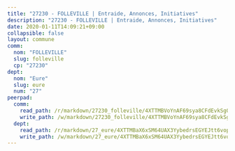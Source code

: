 ```yaml
---
title: "27230 - FOLLEVILLE | Entraide, Annonces, Initiatives"
description: "27230 - FOLLEVILLE | Entraide, Annonces, Initiatives"
date: 2020-01-11T14:09:21+09:00
collapsible: false
layout: commune
comm:
  nom: "FOLLEVILLE"
  slug: folleville
  cp: "27230"
dept:
  nom: "Eure"
  slug: eure
  num: "27"
peerpad:
  comm:
    read_path: /r/markdown/27230_folleville/4XTTMBVoYnAF69sya8CFdEvkSgQmZJJkDgiQmMypbPcrZNpxz
    write_path: /w/markdown/27230_folleville/4XTTMBVoYnAF69sya8CFdEvkSgQmZJJkDgiQmMypbPcrZNpxz-K3TgUKJXZajKCvpB6KVfnV4rTVHXKowBDuZarVyTLKmJJ9LGkTuZykScjhyf6fwgSNJ5LyVVd1Zw9kwKHsEq5X8mXyomeifzSTTv6HZZ9WDHhbs9XikaegLwcGhFTmXmb7rfQ33Y
  dept:
    read_path: /r/markdown/27_eure/4XTTMBaX6xSM64UAX3YybedrsEGYEJtt6vopdQsPEFtGijgwg
    write_path: /w/markdown/27_eure/4XTTMBaX6xSM64UAX3YybedrsEGYEJtt6vopdQsPEFtGijgwg-K3TgUmjy61Gu7ZFzjoVmiacXP2Rc4pq6sxVCYUX3mFQZWQw9yCKsEoAMagtuW4jJTYhK96DsWW4cPmZLagvQNZ34BscGcu4btrtJibt18c1mpqofaWe6Q3RartDiuMTjY7NrsH4r
---
```



